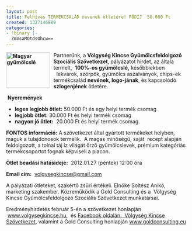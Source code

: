 ```yaml
---
layout: post
title: Felhívás TERMÉKCSALÁD nevének ötletére! FŐDÍJ  50.000 Ft
created: 1327146889
categories:
- !binary |-
  ZmVsaMOtdsOhcw==
---
```

<p><strong><img src="/sites/goldconsulting.eu/files/img/alma-gyumolcsle.jpg" alt="Magyar gyümölcslé" title="Magyar gyümölcslé" style="margin-right: 10px; float: left;" width="120" height="98"></strong>Partnerünk, a <strong>Völgység Kincse Gyümölcsfeldolgozó Szociális Szövetkezet</strong>, pályázatot hirdet, az általa termelt, &nbsp;<strong>100%-os gyümölcslé,</strong> későbbiekben &nbsp;&nbsp;lekvárok, szörpök, gyümölcs aszalványok, chips-ek termékcsalád <strong>nevének, logo-jának</strong>, és kapcsolódó <strong>szlogenjének</strong> ötletére.<!--break--></p><p>&nbsp;<strong>Nyeremények</strong></p><ul><li><strong>leges legjobb ötlet:</strong> 50.000 Ft és egy helyi termék csomag</li><li><strong>legjobb ötlet:</strong> 30.000 Ft és helyi termék csomag</li><li><strong>nagyon jó ötlet:</strong> &nbsp;20.000 Ft és helyi termék csomag.</li></ul><p><strong>FONTOS információ:</strong> A szövetkezet által gyártott termékeket helyben, maguk a tulajdonosok termelik.&nbsp; A magas minőségű, saját &nbsp;recept alapján feldolgozott, a tolnai táj íz világát őrző gyümölcslevek, prémium kategóriás termékcsoportot fognak képviseli a piacon. &nbsp;</p><p><strong>Ötlet beadási hatásideje:</strong>&nbsp; 2012.01.27 (péntek) 12:00 óra</p><p><strong>Email cím:</strong> &nbsp;<a href="mailto:volgysegkincse@gmail.com" target="_blank">volgysegkincse@gmail.com</a></p><p>A pályázati ötleteket, szakértő zsűri értékeli. Elnöke Soltész Anikó, marketing szakember. Közreműködik a Gold Consulting és a &nbsp;Völgység Kincse Gyümölcsfeldolgozó Szociális Szövetkezet munkatársai.</p><p>Eredményhirdetés február 5-én a szövetkezet honlapján &nbsp;<a href="http://www.volgysegkincse.hu/" target="_blank">www.volgysegkincse.hu</a>,&nbsp;&nbsp;és <a href="http://www.facebook.com/pages/V%C3%B6lgys%C3%A9g-Kincse-Sz%C3%B6vetkezet/139333052844137">Facebook oldalán:&nbsp; Völgység Kincse Szövetkezet</a>, valamint a Gold Consulting honlapján <a href="../../../../../../../../" target="_blank">www.goldconsulting.eu</a></p><p>&nbsp;</p>
